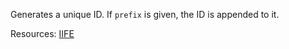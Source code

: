 Generates a unique ID. If <code>prefix</code> is given, the ID is appended to it.

Resources: [IIFE](https://developer.mozilla.org/docs/Glossary/IIFE)
